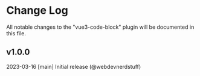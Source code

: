 # Change Log
All notable changes to the "vue3-code-block" plugin will be documented in this file.

## v1.0.0
2023-03-16
[main] Initial release (@webdevnerdstuff)
